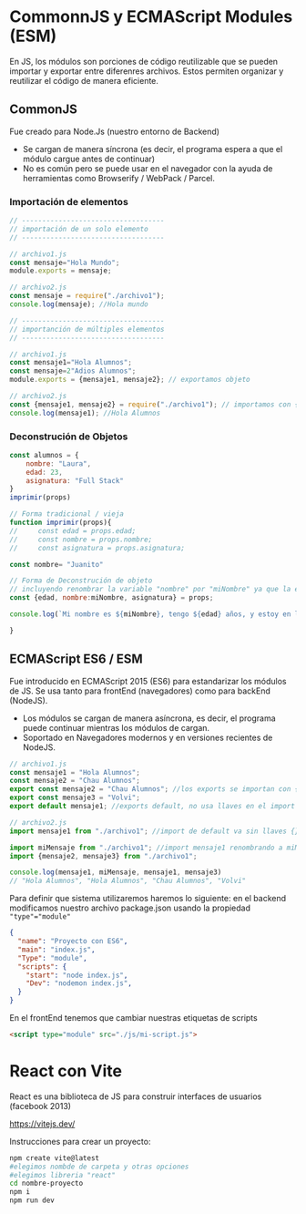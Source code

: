 # CommonnJS y ECMAScript Modules (ESM)

En JS, los módulos son porciones de código reutilizable que se pueden importar y exportar entre diferenres archivos. Estos permiten organizar y reutilizar el código de manera eficiente. 

## CommonJS

Fue creado para Node.Js (nuestro entorno de Backend)

- Se cargan de manera síncrona (es decir, el programa espera a que el módulo cargue antes de continuar)
- No es común pero se puede usar en el navegador con la ayuda de herramientas como Browserify / WebPack / Parcel. 


### Importación de elementos 

```js
// -----------------------------------
// importación de un solo elemento
// -----------------------------------

// archivo1.js
const mensaje="Hola Mundo";
module.exports = mensaje;

// archivo2.js
const mensaje = require("./archivo1");
console.log(mensaje); //Hola mundo

// -----------------------------------
// importanción de múltiples elementos
// -----------------------------------

// archivo1.js
const mensaje1="Hola Alumnos";
const mensaje=2"Adios Alumnos";
module.exports = {mensaje1, mensaje2}; // exportamos objeto

// archivo2.js
const {mensaje1, mensaje2} = require("./archivo1"); // importamos con {} porque es un objeto  
console.log(mensaje1); //Hola Alumnos

```

### Deconstrución de Objetos 

```js
const alumnos = {
    nombre: "Laura",
    edad: 23,
    asignatura: "Full Stack"
}
imprimir(props)

// Forma tradicional / vieja 
function imprimir(props){
//     const edad = props.edad;
//     const nombre = props.nombre;
//     const asignatura = props.asignatura;

const nombre= "Juanito"

// Forma de Deconstrución de objeto
// incluyendo renombrar la variable "nombre" por "miNombre" ya que la estaba usando de antes. 
const {edad, nombre:miNombre, asignatura} = props;

console.log(`Mi nombre es ${miNombre}, tengo ${edad} años, y estoy en la materia de ${asignatura}`)

}
```

## ECMAScript ES6 / ESM

Fue introducido en ECMAScript 2015 (ES6) para estandarizar los módulos de JS.
Se usa tanto para frontEnd (navegadores) como para backEnd (NodeJS).

- Los módulos se cargan de manera asíncrona, es decir, el programa puede continuar mientras los módulos de cargan.
- Soportado en Navegadores modernos y en versiones recientes de NodeJS.

```js
// archivo1.js
const mensaje1 = "Hola Alumnos";
const mensaje2 = "Chau Alumnos"; 
export const mensaje2 = "Chau Alumnos"; //los exports se importan con {}
export const mensaje3 = "Volvi"; 
export default mensaje1; //exports default, no usa llaves en el import

// archivo2.js
import mensaje1 from "./archivo1"; //import de default va sin llaves {}

import miMensaje from "./archivo1"; //import mensaje1 renombrando a miMensaje 
import {mensaje2, mensaje3} from "./archivo1";

console.log(mensaje1, miMensaje, mensaje1, mensaje3)
// "Hola Alumnos", "Hola Alumnos", "Chau Alumnos", "Volvi" 

```

Para definir que sistema utilizaremos haremos lo siguiente: 
en el backend modificamos nuestro archivo package.json usando la propiedad `"type"="module"`

```json
{
  "name": "Proyecto con ES6",
  "main": "index.js",
  "Type": "module",
  "scripts": {
    "start": "node index.js",
    "Dev": "nodemon index.js",
  }
}
```

En el frontEnd tenemos que cambiar nuestras etiquetas de scripts

```html
<script type="module" src="./js/mi-script.js">
```


# React con Vite

React es una biblioteca de JS para construir interfaces de usuarios (facebook 2013)

https://vitejs.dev/

Instrucciones para crear un proyecto:

```bash
npm create vite@latest
#elegimos nombde de carpeta y otras opciones
#elegimos libreria "react"
cd nombre-proyecto
npm i
npm run dev
```
